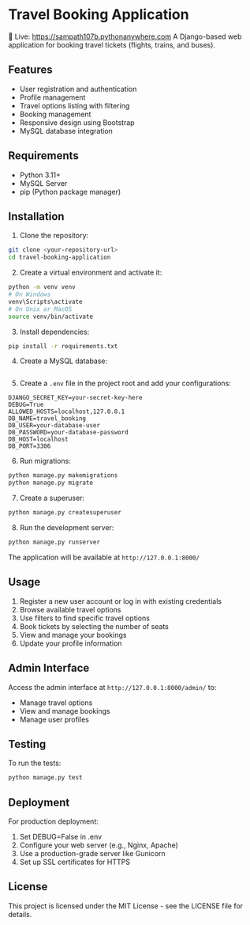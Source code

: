 # Travel Booking Application
🔗 Live: https://sampath107b.pythonanywhere.com
A Django-based web application for booking travel tickets (flights, trains, and buses).

## Features

- User registration and authentication
- Profile management
- Travel options listing with filtering
- Booking management
- Responsive design using Bootstrap
- MySQL database integration

## Requirements

- Python 3.11+
- MySQL Server
- pip (Python package manager)

## Installation

1. Clone the repository:
```bash
git clone <your-repository-url>
cd travel-booking-application
```

2. Create a virtual environment and activate it:
```bash
python -m venv venv
# On Windows
venv\Scripts\activate
# On Unix or MacOS
source venv/bin/activate
```

3. Install dependencies:
```bash
pip install -r requirements.txt
```

4. Create a MySQL database:
```sql


```

5. Create a `.env` file in the project root and add your configurations:
```
DJANGO_SECRET_KEY=your-secret-key-here
DEBUG=True
ALLOWED_HOSTS=localhost,127.0.0.1
DB_NAME=travel_booking
DB_USER=your-database-user
DB_PASSWORD=your-database-password
DB_HOST=localhost
DB_PORT=3306
```

6. Run migrations:
```bash
python manage.py makemigrations
python manage.py migrate
```

7. Create a superuser:
```bash
python manage.py createsuperuser
```

8. Run the development server:
```bash
python manage.py runserver
```

The application will be available at `http://127.0.0.1:8000/`

## Usage

1. Register a new user account or log in with existing credentials
2. Browse available travel options
3. Use filters to find specific travel options
4. Book tickets by selecting the number of seats
5. View and manage your bookings
6. Update your profile information

## Admin Interface

Access the admin interface at `http://127.0.0.1:8000/admin/` to:
- Manage travel options
- View and manage bookings
- Manage user profiles

## Testing

To run the tests:
```bash
python manage.py test
```

## Deployment

For production deployment:

1. Set DEBUG=False in .env
2. Configure your web server (e.g., Nginx, Apache)
3. Use a production-grade server like Gunicorn
4. Set up SSL certificates for HTTPS

## License

This project is licensed under the MIT License - see the LICENSE file for details.
